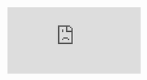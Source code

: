 <iframe src="https://shellshock.io/" allowtransparency="true" frameborder="0" scrolling="yes" allowfullscreen></iframe>
